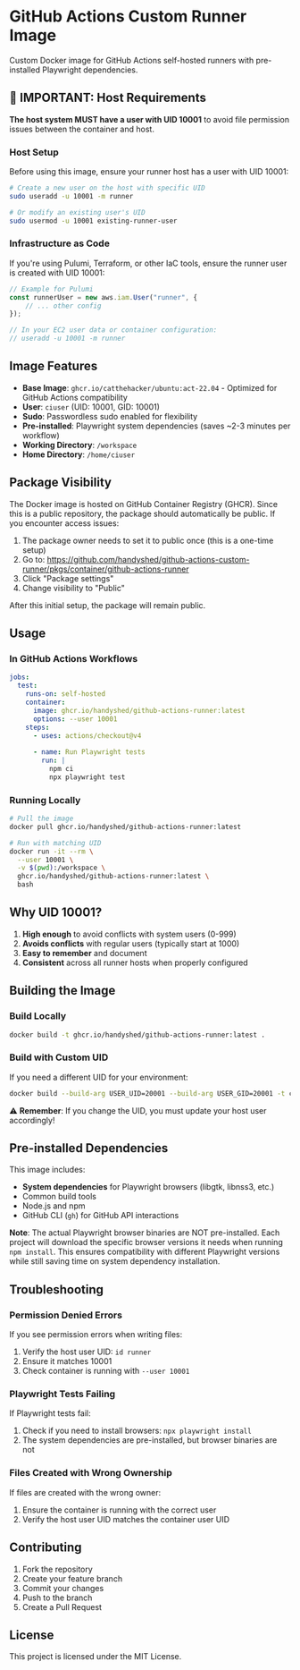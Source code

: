 # GitHub Actions Custom Runner Image

Custom Docker image for GitHub Actions self-hosted runners with pre-installed Playwright dependencies.

## 🚨 IMPORTANT: Host Requirements

**The host system MUST have a user with UID 10001** to avoid file permission issues between the container and host.

### Host Setup

Before using this image, ensure your runner host has a user with UID 10001:

```bash
# Create a new user on the host with specific UID
sudo useradd -u 10001 -m runner

# Or modify an existing user's UID
sudo usermod -u 10001 existing-runner-user
```

### Infrastructure as Code

If you're using Pulumi, Terraform, or other IaC tools, ensure the runner user is created with UID 10001:

```typescript
// Example for Pulumi
const runnerUser = new aws.iam.User("runner", {
    // ... other config
});

// In your EC2 user data or container configuration:
// useradd -u 10001 -m runner
```

## Image Features

- **Base Image**: `ghcr.io/catthehacker/ubuntu:act-22.04` - Optimized for GitHub Actions compatibility
- **User**: `ciuser` (UID: 10001, GID: 10001)
- **Sudo**: Passwordless sudo enabled for flexibility
- **Pre-installed**: Playwright system dependencies (saves ~2-3 minutes per workflow)
- **Working Directory**: `/workspace`
- **Home Directory**: `/home/ciuser`

## Package Visibility

The Docker image is hosted on GitHub Container Registry (GHCR). Since this is a public repository, the package should automatically be public. If you encounter access issues:

1. The package owner needs to set it to public once (this is a one-time setup)
2. Go to: https://github.com/handyshed/github-actions-custom-runner/pkgs/container/github-actions-runner
3. Click "Package settings" 
4. Change visibility to "Public"

After this initial setup, the package will remain public.

## Usage

### In GitHub Actions Workflows

```yaml
jobs:
  test:
    runs-on: self-hosted
    container:
      image: ghcr.io/handyshed/github-actions-runner:latest
      options: --user 10001
    steps:
      - uses: actions/checkout@v4
      
      - name: Run Playwright tests
        run: |
          npm ci
          npx playwright test
```

### Running Locally

```bash
# Pull the image
docker pull ghcr.io/handyshed/github-actions-runner:latest

# Run with matching UID
docker run -it --rm \
  --user 10001 \
  -v $(pwd):/workspace \
  ghcr.io/handyshed/github-actions-runner:latest \
  bash
```

## Why UID 10001?

1. **High enough** to avoid conflicts with system users (0-999)
2. **Avoids conflicts** with regular users (typically start at 1000)
3. **Easy to remember** and document
4. **Consistent** across all runner hosts when properly configured

## Building the Image

### Build Locally

```bash
docker build -t ghcr.io/handyshed/github-actions-runner:latest .
```

### Build with Custom UID

If you need a different UID for your environment:

```bash
docker build --build-arg USER_UID=20001 --build-arg USER_GID=20001 -t custom-runner .
```

⚠️ **Remember**: If you change the UID, you must update your host user accordingly!

## Pre-installed Dependencies

This image includes:
- **System dependencies** for Playwright browsers (libgtk, libnss3, etc.)
- Common build tools
- Node.js and npm
- GitHub CLI (`gh`) for GitHub API interactions

**Note**: The actual Playwright browser binaries are NOT pre-installed. Each project will download the specific browser versions it needs when running `npm install`. This ensures compatibility with different Playwright versions while still saving time on system dependency installation.

## Troubleshooting

### Permission Denied Errors

If you see permission errors when writing files:
1. Verify the host user UID: `id runner`
2. Ensure it matches 10001
3. Check container is running with `--user 10001`

### Playwright Tests Failing

If Playwright tests fail:
1. Check if you need to install browsers: `npx playwright install`
2. The system dependencies are pre-installed, but browser binaries are not

### Files Created with Wrong Ownership

If files are created with the wrong owner:
1. Ensure the container is running with the correct user
2. Verify the host user UID matches the container user UID

## Contributing

1. Fork the repository
2. Create your feature branch
3. Commit your changes
4. Push to the branch
5. Create a Pull Request

## License

This project is licensed under the MIT License.